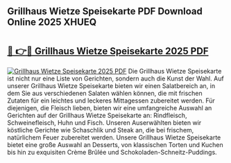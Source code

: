## Grillhaus Wietze Speisekarte PDF Download Online 2025 XHUEQ

# <h2><a href="http://gc9appr.nevu.top/?p=Grillhaus+Wietze+Speisekarte">🔗 👉🔴 Grillhaus Wietze Speisekarte 2025 PDF</a></h2>

[![Grillhaus Wietze Speisekarte 2025 PDF](https://i.imgur.com/dBaPXMq.png)](http://gc9appr.nevu.top/?p=Grillhaus+Wietze+Speisekarte)
Die Grillhaus Wietze Speisekarte ist nicht nur eine Liste von Gerichten, sondern auch die Kunst der Wahl. Auf unserer Grillhaus Wietze Speisekarte bieten wir einen Salatbereich an, in dem Sie aus verschiedenen Salaten wählen können, die mit frischen Zutaten für ein leichtes und leckeres Mittagessen zubereitet werden. Für diejenigen, die Fleisch lieben, bieten wir eine umfangreiche Auswahl an Gerichten auf der Grillhaus Wietze Speisekarte an: Rindfleisch, Schweinefleisch, Huhn und Fisch. Unseren Auserwählten bieten wir köstliche Gerichte wie Schaschlik und Steak an, die bei frischem, natürlichem Feuer zubereitet werden. Unsere Grillhaus Wietze Speisekarte bietet eine große Auswahl an Desserts, von klassischen Torten und Kuchen bis hin zu exquisiten Crème Brûlée und Schokoladen-Schneitz-Puddings.
